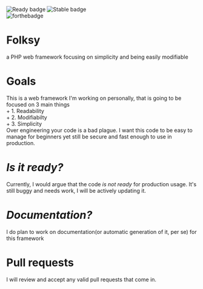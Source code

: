 ![Ready badge](https://img.shields.io/badge/Ready-no-<COLOR>.svg) ![Stable badge](https://img.shields.io/badge/Stable-no-<COLOR>.svg)
<br>
![forthebadge](https://forthebadge.com/images/badges/60-percent-of-the-time-works-every-time.svg)
# Folksy
a PHP web framework focusing on simplicity and being easily modifiable
<h1>Goals</h1>
This is a web framework I'm working on personally, that is going to be focused on 3 main things<br>
+ 1. Readability<br>
+ 2. Modifiabilty<br>
+ 3. Simplicity<br>
Over engineering your code is a bad plague. I want this code to be easy to manage for beginners yet still be secure and fast enough to use in production.
<br>
<h1><i>Is it ready?</i></h1>
Currently, I would argue that the code <em>is not ready</em> for production usage. It's still buggy and needs work, I will be actively updating it.
<br>
<h1><i>Documentation?</i></h1>
I do plan to work on documentation(or automatic generation of it, per se) for this framework
<br>
<h1>Pull requests</h1>
I will review and accept any valid pull requests that come in.
